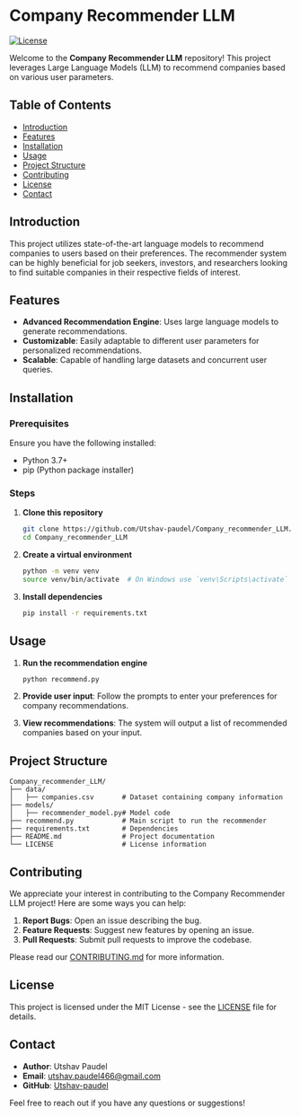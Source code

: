 
# Company Recommender LLM

[![License](https://img.shields.io/badge/license-MIT-blue.svg)](LICENSE)

Welcome to the **Company Recommender LLM** repository! This project leverages Large Language Models (LLM) to recommend companies based on various user parameters.

## Table of Contents

- [Introduction](#introduction)
- [Features](#features)
- [Installation](#installation)
- [Usage](#usage)
- [Project Structure](#project-structure)
- [Contributing](#contributing)
- [License](#license)
- [Contact](#contact)

## Introduction

This project utilizes state-of-the-art language models to recommend companies to users based on their preferences. The recommender system can be highly beneficial for job seekers, investors, and researchers looking to find suitable companies in their respective fields of interest.

## Features

- **Advanced Recommendation Engine**: Uses large language models to generate recommendations.
- **Customizable**: Easily adaptable to different user parameters for personalized recommendations.
- **Scalable**: Capable of handling large datasets and concurrent user queries.

## Installation

### Prerequisites

Ensure you have the following installed:
- Python 3.7+
- pip (Python package installer)

### Steps

1. **Clone this repository**
    ```bash
    git clone https://github.com/Utshav-paudel/Company_recommender_LLM.git
    cd Company_recommender_LLM
    ```

2. **Create a virtual environment**
    ```bash
    python -m venv venv
    source venv/bin/activate  # On Windows use `venv\Scripts\activate`
    ```

3. **Install dependencies**
    ```bash
    pip install -r requirements.txt
    ```

## Usage

1. **Run the recommendation engine**
    ```bash
    python recommend.py
    ```

2. **Provide user input**: Follow the prompts to enter your preferences for company recommendations.

3. **View recommendations**: The system will output a list of recommended companies based on your input.

## Project Structure

```
Company_recommender_LLM/
├── data/
│   ├── companies.csv       # Dataset containing company information
├── models/
│   ├── recommender_model.py# Model code
├── recommend.py            # Main script to run the recommender
├── requirements.txt        # Dependencies
├── README.md               # Project documentation
└── LICENSE                 # License information
```

## Contributing

We appreciate your interest in contributing to the Company Recommender LLM project! Here are some ways you can help:

1. **Report Bugs**: Open an issue describing the bug.
2. **Feature Requests**: Suggest new features by opening an issue.
3. **Pull Requests**: Submit pull requests to improve the codebase.

Please read our [CONTRIBUTING.md](CONTRIBUTING.md) for more information.

## License

This project is licensed under the MIT License - see the [LICENSE](LICENSE) file for details.

## Contact

- **Author**: Utshav Paudel
- **Email**: utshav.paudel466@gmail.com
- **GitHub**: [Utshav-paudel](https://github.com/Utshav-paudel)

Feel free to reach out if you have any questions or suggestions!
